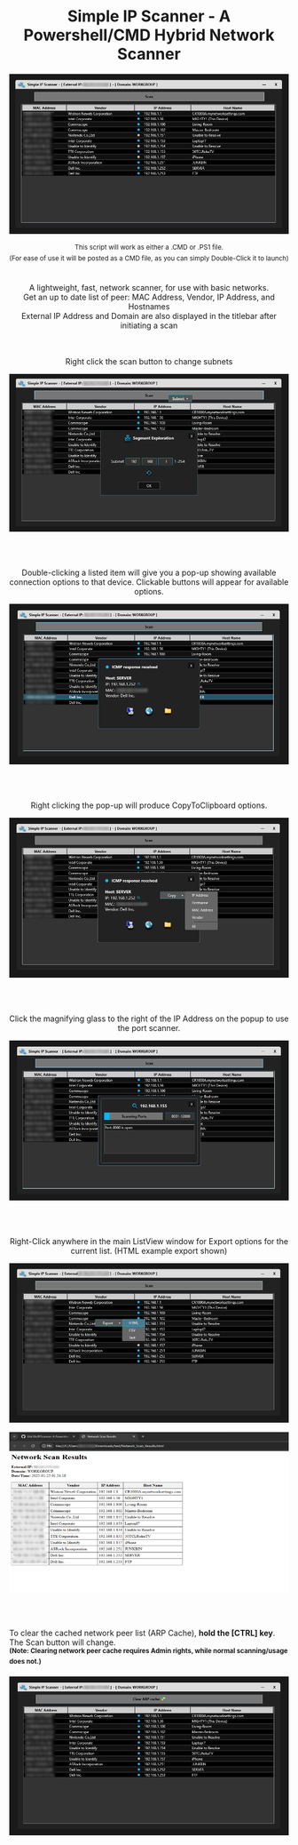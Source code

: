 <h1 align="center">Simple IP Scanner - A Powershell/CMD Hybrid Network Scanner</h1>

<p align="center"><img src="https://github.com/illsk1lls/IPScanner/blob/main/.readme/IPScanner.png?raw=true"></p>
<p align="center"><sup>This script will work as either a .CMD or .PS1 file.<br>
(For ease of use it will be posted as a CMD file, as you can simply Double-Click it to launch)</sup></p><br>

<center>A lightweight, fast, network scanner, for use with basic networks.<br>
Get an up to date list of peer: MAC Address, Vendor, IP Address, and Hostnames<br>
External IP Address and Domain are also displayed in the titlebar after initiating a scan</center><br><br>

<p align="center">Right click the scan button to change subnets</p>
<p align="center"><img src="https://github.com/illsk1lls/IPScanner/blob/main/.readme/ScanContextSubnet.png?raw=true"></p><br><br>

<p align="center">Double-clicking a listed item will give you a pop-up showing available connection options to that device.  Clickable buttons will appear for available options.</p>
<p align="center"><img src="https://github.com/illsk1lls/IPScanner/blob/main/.readme/DoubleClickPopup.png?raw=true"></p><br><br>

<p align="center">Right clicking the pop-up will produce CopyToClipboard options.</p>
<p align="center"><img src="https://github.com/illsk1lls/IPScanner/blob/main/.readme/CopyItemToClip.png?raw=true"></p><br><br>

<p align="center">Click the magnifying glass to the right of the IP Address on the popup to use the port scanner.</p>
<p align="center"><img src="https://github.com/illsk1lls/IPScanner/blob/main/.readme/PortScan.png?raw=true"></p><br><br>

<p align="center">Right-Click anywhere in the main ListView window for Export options for the current list. (HTML example export shown)</p>
<p align="center"><img src="https://github.com/illsk1lls/IPScanner/blob/main/.readme/ContextMenuExport.png?raw=true"></p>
<p align="center"><img src="https://github.com/illsk1lls/IPScanner/blob/main/.readme/HTMLexample-export.png?raw=true"></p><br><br>

To clear the cached network peer list (ARP Cache), **hold the \[CTRL\] key**. The Scan button will change.<br>
<sup>**(Note: Clearing network peer cache requires Admin rights, while normal scanning/usage does not.)**</sup><br>
<p align="center"><img src="https://github.com/illsk1lls/IPScanner/blob/main/.readme/ClearARP.png?raw=true"></p>
